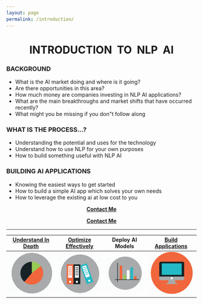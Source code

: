 ```yaml
---
layout: page
permalink: /introduction/
---
```

<h1 style="text-align: center;"><strong>INTRODUCTION &nbsp;TO &nbsp;NLP &nbsp;AI</strong></h1>

### **BACKGROUND**

* What is the AI market doing and where is it going?
* Are there opportunities in this area?
* How much money are companies investing in NLP AI applications?
* What are the main breakthroughs and market shifts that have occurred recently?
* What might you be missing if you don"t follow along

### **WHAT IS THE PROCESS…?**
* Understanding the potential and uses for the technology
* Understand how to use NLP for your own purposes
* How to build something useful with NLP AI

### **BUILDING AI APPLICATIONS**
* Knowing the easiest ways to get started
* How to build a simple AI app which solves your own needs
* How to leverage the existing ai at low cost to you
<p style="text-align: center;"><strong><a href="https://actionpace.github.io/awslambda-huggingface-optimization-project/contact/">Contact Me</a>

<p style="text-align: center;"><strong><a href="https://actionpace.github.io/awslambda-huggingface-optimization-project/contact/">Contact Me</a></strong></p>

<hr style="height:1px;border:none;color:#333;background-color:#333;" />

| <strong>[Understand In Depth](../understand)</strong>|<strong>[Optimize Effectively](../performance)</strong>|<strong>Deploy AI Models</strong>|<strong>[Build Applications](../appdev)</strong>|
| :-: | :-: | :-: | :-: | 
| ![Google pic1](https://github.com/ActionPace/awslambda-huggingface-optimization-project/raw/master/images/Icon4.png)|![Google pic1](https://github.com/ActionPace/awslambda-huggingface-optimization-project/raw/master/images/Icon3.png)|![Google pic1](https://github.com/ActionPace/awslambda-huggingface-optimization-project/raw/master/images/Icon2.png)|![Google pic1](https://github.com/ActionPace/awslambda-huggingface-optimization-project/raw/master/images/icon1.png)|
